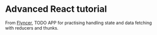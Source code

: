 # Advanced React tutorial

From [Flyncer](https://flyncer.com/), TODO APP for practising handling state and data fetching with reducers and thunks.

